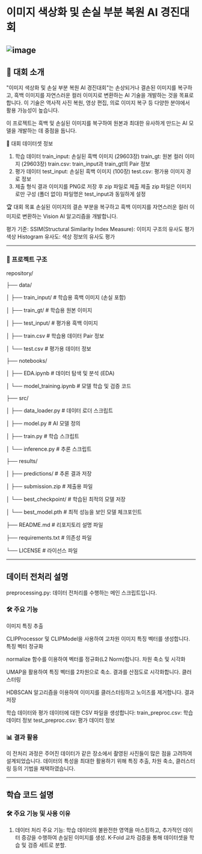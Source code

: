 # 이미지 색상화 및 손실 부분 복원 AI 경진대회
![image](https://github.com/user-attachments/assets/f297bed5-d06d-46d0-a70d-a3dea0b98e6f)
---
## 📌 대회 소개
"이미지 색상화 및 손실 부분 복원 AI 경진대회"는 손상되거나 결손된 이미지를 복구하고, 흑백 이미지를 자연스러운 컬러 이미지로 변환하는 AI 기술을 개발하는 것을 목표로 합니다.
이 기술은 역사적 사진 복원, 영상 편집, 의료 이미지 복구 등 다양한 분야에서 활용 가능성이 높습니다.

이 프로젝트는 흑백 및 손실된 이미지를 복구하여 원본과 최대한 유사하게 만드는 AI 모델을 개발하는 데 중점을 둡니다.

📂 대회 데이터셋 정보
1. 학습 데이터
train_input: 손실된 흑백 이미지 (29603장)
train_gt: 원본 컬러 이미지 (29603장)
train.csv: train_input과 train_gt의 Pair 정보
2. 평가 데이터
test_input: 손실된 흑백 이미지 (100장)
test.csv: 평가용 이미지 경로 정보
3. 제출 형식
결과 이미지를 PNG로 저장 후 zip 파일로 제출
제출 zip 파일은 이미지로만 구성 (폴더 없이)
파일명은 test_input과 동일하게 설정

🏆 대회 목표
손실된 이미지의 결손 부분을 복구하고 흑백 이미지를 자연스러운 컬러 이미지로 변환하는 Vision AI 알고리즘을 개발합니다.

평가 기준:
SSIM(Structural Similarity Index Measure): 이미지 구조의 유사도 평가
색상 Histogram 유사도: 색상 정보의 유사도 평가

---

### 🚀 프로젝트 구조

repository/

├── data/

│   ├── train_input/          # 학습용 흑백 이미지 (손실 포함)

│   ├── train_gt/             # 학습용 원본 이미지

│   ├── test_input/           # 평가용 흑백 이미지

│   ├── train.csv             # 학습용 데이터 Pair 정보

│   └── test.csv              # 평가용 데이터 정보

├── notebooks/

│   ├── EDA.ipynb             # 데이터 탐색 및 분석 (EDA)

│   └── model_training.ipynb  # 모델 학습 및 검증 코드

├── src/

│   ├── data_loader.py        # 데이터 로더 스크립트

│   ├── model.py              # AI 모델 정의

│   ├── train.py              # 학습 스크립트

│   └── inference.py          # 추론 스크립트

├── results/

│   ├── predictions/          # 추론 결과 저장

│   ├── submission.zip        # 제출용 파일

│   └── best_checkpoint/      # 학습된 최적의 모델 저장

│       └── best_model.pth    # 최적 성능을 보인 모델 체크포인트

├── README.md                 # 리포지토리 설명 파일

├── requirements.txt          # 의존성 파일

└── LICENSE                   # 라이선스 파일

---

## 데이터 전처리 설명
preprocessing.py: 데이터 전처리를 수행하는 메인 스크립트입니다.

### 🛠️ 주요 기능
이미지 특징 추출

CLIPProcessor 및 CLIPModel을 사용하여 고차원 이미지 특징 벡터를 생성합니다.
특징 벡터 정규화

normalize 함수를 이용하여 벡터를 정규화(L2 Norm)합니다.
차원 축소 및 시각화

UMAP을 활용하여 특징 벡터를 2차원으로 축소.
결과를 산점도로 시각화합니다.
클러스터링

HDBSCAN 알고리즘을 이용하여 이미지를 클러스터링하고 노이즈를 제거합니다.
결과 저장

학습 데이터와 평가 데이터에 대한 CSV 파일을 생성합니다:
train_preproc.csv: 학습 데이터 정보
test_preproc.csv: 평가 데이터 정보

### 📊 결과 활용
이 전처리 과정은 주어진 데이터가 같은 장소에서 촬영된 사진들이 많은 점을 고려하여 설계되었습니다. 데이터의 특성을 최대한 활용하기 위해 특징 추출, 차원 축소, 클러스터링 등의 기법을 채택하였습니다.

---
## 학습 코드 설명
### 🛠️ 주요 기능 및 사용 이유
1. 데이터 처리
주요 기능:
학습 데이터의 불완전한 영역을 마스킹하고, 추가적인 데이터 증강을 수행하여 손실된 이미지를 생성.
K-Fold 교차 검증을 통해 데이터셋을 학습 및 검증 세트로 분할.
